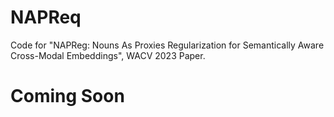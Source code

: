 # NAPReq
Code for "NAPReg: Nouns As Proxies Regularization for Semantically Aware Cross-Modal Embeddings", WACV 2023 Paper.

# Coming Soon
